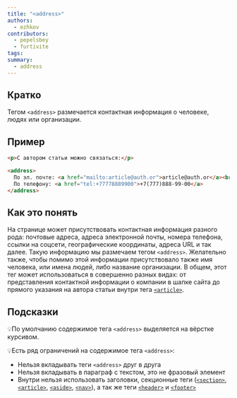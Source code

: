 ```yaml
---
title: "<address>"
authors:
  - ezhkov
contributors:
  - pepelsbey
  - furtivite
tags:
summary:
  - address
---
```

## Кратко

Тегом `<address>` размечается контактная информация о человеке, людях или организации.

## Пример

```html
<p>С автором статьи можно связаться:</p>

<address>
  По эл. почте: <a href="mailto:article@auth.or">article@auth.or</a><br>
  По телефону: <a href="tel:+77778889900">+7(777)888-99-00</a>
</address>
```

## Как это понять

На странице может присутствовать контактная информация разного рода: почтовые адреса, адреса электронной почты, номера телефона, ссылки на соцсети, географические координаты, адреса URL и так далее. Такую информацию мы размечаем тегом `<address>`. Желательно также, чтобы помимо этой информации присутствовало также имя человека, или имена людей, либо название организации. В общем, этот тег может использоваться в совершенно разных видах: от представления контактной информации о компании в шапке сайта до прямого указания на автора статьи внутри тега [`<article>`](/html/).

## Подсказки

💡По умолчанию содержимое тега `<address>` выделяется на вёрстке курсивом.

💡Есть ряд ограничений на содержимое тега `<address>`:

- Нельзя вкладывать теги `<address>` друг в друга
- Нельзя вкладывать в параграф с текстом, это не фразовый элемент
- Внутри нельзя использовать заголовки, секционные теги ([`<section>`](/html/section/), [`<article>`](/html/), [`<aside>`](/html/aside/), [`<nav>`](/html/nav/)), а так же теги [`<header>`](/html/header/) и [`<footer>`](/html/footer/)
